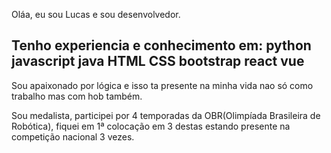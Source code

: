 Oláa, eu sou Lucas e sou desenvolvedor.

Tenho experiencia e conhecimento em:
  python
  javascript
  java
  HTML
  CSS
  bootstrap
  react
  vue
---------------------------------------
Sou apaixonado por lógica e isso ta 
presente na minha vida nao só como trabalho
mas com hob também.

Sou medalista, participei por 4 temporadas
da OBR(Olimpíada Brasileira de Robótica), 
fiquei em 1ª colocação em 3 destas estando
presente na competição nacional 3 vezes.
